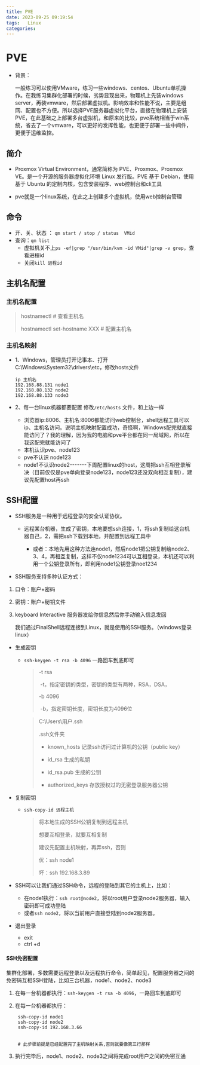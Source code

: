 ```yaml
---
title: PVE
date: 2023-09-25 09:19:54
tags:	Linux
categories:	
---
```


# PVE

* 背景：

  一般练习可以使用VMware，练习一些windows、centos、Ubuntu单机操作。在我练习集群化部署的时候，劣势显现出来，物理机上先装windows server，再装vmware，然后部署虚拟机。影响效率和性能不说，主要是组网、配置也不方便。所以选择PVE服务器虚拟化平台，直接在物理机上安装PVE，在此基础之上部署多台虚拟机，和原来的比较，pve系统相当于win系统，省去了一个vmware，可以更好的发挥性能，也更便于部署一些中间件，更便于运维监控。
  
  

## 简介

* Proxmox Virtual Environment，通常简称为 PVE、Proxmox、Proxmox VE。是一个开源的服务器虚拟化环境 Linux 发行版。PVE 基于 Debian，使用基于 Ubuntu 的定制内核，包含安装程序、web控制台和cli工具

* pve就是一个linux系统，在此之上创建多个虚拟机，使用web控制台管理



## 命令

* 开、关、状态 ： `qm start / stop / status  VMid`
* 查询：`qm list`
  * 虚拟机关不上`ps -ef|grep "/usr/bin/kvm -id VMid"|grep -v grep`，查看进程id
  * 关闭`kill 进程id`



## 主机名配置

### 主机名配置

> hostnamectl     # 查看主机名
>
>  hostnamectl set-hostname XXX    # 配置主机名



### 主机名映射

* 1、Windows，管理员打开记事本、打开 C:\Windows\System32\drivers\etc，修改hosts文件

  ```
  ip 主机名
  192.168.88.131 node1
  192.168.88.132 node2
  192.168.88.133 node3
  ```
  
* 2、每一台linux机器都要配置 修改`/etc/hosts` 文件，和上边一样
  
  
  
  * 浏览器ip:8006、主机名:8006都能访问web控制台，shell远程工具可以ip、主机名访问。说明主机映射配置成功，奇怪啊，Windows配完就直接能访问了？我的理解，因为我的电脑和pve平台都在同一局域网，所以在我这配完就能访问了
  * 本机认识pve、node123
  * pve不认识 node123
  * node1不认识node2-------下周配置linux的host，这周把ssh互相登录解决（目前仅仅是pve单向登录node123，node123还没双向相互复制），建议先配置host再ssh

## SSH配置

* SSH服务是一种用于远程登录的安全认证协议。

  * 远程某台机器，生成了密钥，本地要想ssh连接，1，将ssh复制给这台机器自己，2，需把ssh下载到本地，并配置到远程工具中

    * 或者：本地先用这种方法连node1，然后node1把公钥复制给node2、3、4，再相互复制，这样不仅node1234可以互相登录，本机还可以利用一个公钥登录所有，即利用node1公钥登录noe1234

    

  

* SSH服务支持多种认证方式：

1. 口令：账户+密码

2. 密钥：账户+秘钥文件

3. keyboard  Interactive  服务器发给你信息然后你手动输入信息发回

   

   我们通过FinalShell远程连接到Linux，就是使用的SSH服务。（windows登录linux）

   

* 生成密钥

  * `ssh-keygen -t rsa -b 4096`  一路回车到底即可

    > -t rsa
    >
    > ​	-t，指定密钥的类型，密钥的类型有两种，RSA，DSA，
    >
    > -b 4096
    >
    > ​	-b，指定密钥长度，密钥长度为4096位

    > C:\Users\用户\.ssh
    >
    > .ssh文件夹
    >
    > * known_hosts   记录ssh访问过计算机的公钥（public key）
    >
    > * id_rsa    生成的私钥
    >
    > * id_rsa.pub   生成的公钥
    >
    > * authorized_keys    存放授权过的无密登录服务器公钥

* 复制密钥

  * `ssh-copy-id 远程主机`

    > 将本地生成的SSH公钥复制到远程主机
    >
    > 
    >
    > 想要互相登录，就要互相复制
    >
    > 建议先配置主机映射，再弄ssh，否则
    >
    > 优：ssh node1
    >
    > 坏：ssh 192.168.3.89



* SSH可以让我们通过SSH命令，远程的登陆到其它的主机上，比如：
  * 在node1执行：`ssh root@node2`，将以root用户登录node2服务器，输入密码即可成功登陆
  * 或者`ssh node2`，将以当前用户直接登陆到node2服务器。

* 退出登录
  * exit
  * ctrl +d



#### SSH免密配置

集群化部署，多数需要远程登录以及远程执行命令，简单起见，配置服务器之间的免密码互相SSH登陆，比如三台机器，node1、node2、node3

1. 在每一台机器都执行：`ssh-keygen -t rsa -b 4096`，一路回车到底即可

2. 在每一台机器都执行：

   ```
    ssh-copy-id node1
    ssh-copy-id node2
    ssh-copy-id 192.168.3.66
    
    
    # 此步骤前提是已经配置完了主机映射关系,否则就要像第三行那样
   ```

3. 执行完毕后，node1、node2、node3之间将完成root用户之间的免密互通







